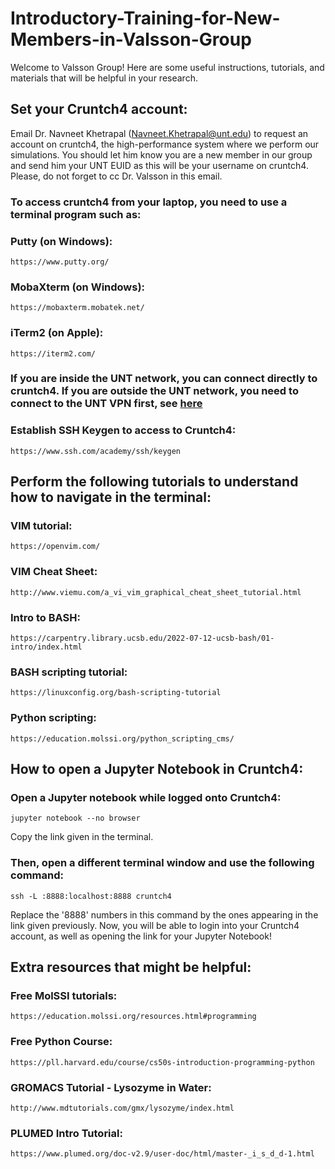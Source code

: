 # Introductory-Training-for-New-Members-in-Valsson-Group
Welcome to Valsson Group! Here are some useful instructions, tutorials, and materials that will be helpful in your research.


## Set your Cruntch4 account:
Email Dr. Navneet Khetrapal (Navneet.Khetrapal@unt.edu) to request an account on cruntch4, the high-performance system where we perform our simulations.
You should let him know you are a new member in our group and send him your UNT EUID as this will be your username on cruntch4. Please, do not forget to cc Dr. Valsson in this email.
### To access cruntch4 from your laptop, you need to use a terminal program such as:
### Putty (on Windows): 
    https://www.putty.org/ 
### MobaXterm (on Windows): 
    https://mobaxterm.mobatek.net/ 
### iTerm2 (on Apple): 
    https://iterm2.com/ 

### If you are inside the UNT network, you can connect directly to cruntch4. If you are outside the UNT network, you need to connect to the UNT VPN first, see [here](https://itservices.cas.unt.edu/services/accounts-servers/articles/cisco-anyconnect-mobility-client-vpn)

### Establish SSH Keygen to access to Cruntch4:
    https://www.ssh.com/academy/ssh/keygen  
## Perform the following tutorials to understand how to navigate in the terminal: 
### VIM tutorial: 
    https://openvim.com/  
### VIM Cheat Sheet:
    http://www.viemu.com/a_vi_vim_graphical_cheat_sheet_tutorial.html
### Intro to BASH: 
    https://carpentry.library.ucsb.edu/2022-07-12-ucsb-bash/01-intro/index.html  
### BASH scripting tutorial: 
    https://linuxconfig.org/bash-scripting-tutorial  

### Python scripting: 
    https://education.molssi.org/python_scripting_cms/ 
## How to open a Jupyter Notebook in Cruntch4:
### Open a Jupyter notebook while logged onto Cruntch4: 
```
jupyter notebook --no browser
```
Copy the link given in the terminal.
### Then, open a different terminal window and use the following command:
```
ssh -L :8888:localhost:8888 cruntch4
```
Replace the '8888' numbers in this command by the ones appearing in the link given previously. Now, you will be able to login into your Cruntch4 account, as well as opening the link for your Jupyter Notebook! 

## Extra resources that might be helpful: 

### Free MolSSI tutorials: 
    https://education.molssi.org/resources.html#programming  
### Free Python Course: 
    https://pll.harvard.edu/course/cs50s-introduction-programming-python  
### GROMACS Tutorial - Lysozyme in Water: 
    http://www.mdtutorials.com/gmx/lysozyme/index.html  
### PLUMED Intro Tutorial:
    https://www.plumed.org/doc-v2.9/user-doc/html/master-_i_s_d_d-1.html 
